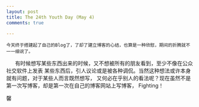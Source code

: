 ```yaml
---
layout: post
title: The 24th Youth Day (May 4)
comments: true

---
```


    今天终于搭建起了自己的Blog了，了却了建立博客的心结，也算是一种欣慰，期间的折腾就不一一细说了。

<p>&nbsp;&nbsp;&nbsp;&nbsp;&nbsp;&nbsp;有时候想写某些东西出来的时候，又不想被所有的朋友看到，至少不像在公众社交软件上发表
某些东西后，引人议论或是被各种调侃。当然这种想法或许本身就有问题，对于某些人而言既然想写，
又何必在乎别人的看法呢？现在虽然不是第一次写博客，却是第一次在自己的博客网站上写博客，
Fighting！</p>

  馨